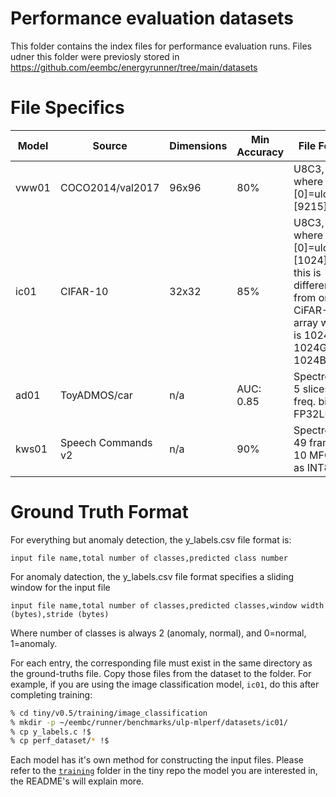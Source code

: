 # Performance evaluation datasets

This folder contains the index files for performance evaluation runs. Files udner this folder were previosly stored in https://github.com/eembc/energyrunner/tree/main/datasets

# File Specifics

| Model | Source             | Dimensions  | Min Accuracy  | File Format                                   | # Stimuli |
| ----- | --------           | ----------  | ------------- | ----------------------                        | --------- |
| vww01 | COCO2014/val2017   | 96x96       | 80%           | U8C3, RGB, where [0]=ulc and [9215]=lrc       | 500 true, 500 false|
| ic01  | CIFAR-10           | 32x32       | 85%           | U8C3, RGB, where [0]=ulc and [1024]=lrc; this is different from original CiFAR-10 array which is 1024R, 1024G, 1024B | 200, 10 classes |
| ad01  | ToyADMOS/car       | n/a         | AUC: 0.85     | Spectrogram, 5 slices, 128 freq. bins, FP32LE | 108 anomaly, 140 normal |
| kws01 | Speech Commands v2 | n/a         | 90%           | Spectrogram, 49 frames x 10 MFCCs as INT8     | 1000 features, 12 classes |

# Ground Truth Format

For everything but anomaly detection, the y_labels.csv file format is:

```
input file name,total number of classes,predicted class number
```

For anomaly datection, the y_labels.csv file format specifies a sliding window for the input file

```
input file name,total number of classes,predicted classes,window width (bytes),stride (bytes)
```

Where number of classes is always 2 (anomaly, normal), and 0=normal, 1=anomaly.

For each entry, the corresponding file must exist in the same directory as the ground-truths file. Copy those files from the dataset to the folder. For example, if you are using the image classification model, `ic01`, do this after completing training:

``` Bash
% cd tiny/v0.5/training/image_classification
% mkdir -p ~/eembc/runner/benchmarks/ulp-mlperf/datasets/ic01/
% cp y_labels.c !$
% cp perf_dataset/* !$
```

Each model has it's own method for constructing the input files. Please refer to the [`training`](https://github.com/mlcommons/tiny/tree/master/benchmark/training) folder in the tiny repo the model you are interested in, the README's will explain more.
